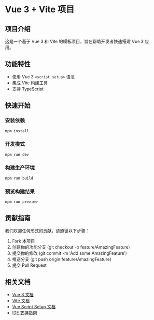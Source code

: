 # Vue 3 + Vite 项目

## 项目介绍
这是一个基于 Vue 3 和 Vite 的模板项目，旨在帮助开发者快速搭建 Vue 3 应用。

## 功能特性
- 使用 Vue 3 `<script setup>` 语法
- 集成 Vite 构建工具
- 支持 TypeScript

## 快速开始
### 安装依赖
```bash
npm install
```

### 开发模式
```bash
npm run dev
```

### 构建生产环境
```bash
npm run build
```

### 预览构建结果
```bash
npm run preview
```

## 贡献指南
我们欢迎任何形式的贡献，请遵循以下步骤：
1. Fork 本项目
2. 创建你的功能分支 (git checkout -b feature/AmazingFeature)
3. 提交你的修改 (git commit -m 'Add some AmazingFeature')
4. 推送分支 (git push origin feature/AmazingFeature)
5. 提交 Pull Request

## 相关文档
- [Vue 3 文档](https://v3.vuejs.org/)
- [Vite 文档](https://vitejs.dev/)
- [Vue Script Setup 文档](https://v3.vuejs.org/api/sfc-script-setup.html#sfc-script-setup)
- [IDE 支持指南](https://vuejs.org/guide/scaling-up/tooling.html#ide-support)
